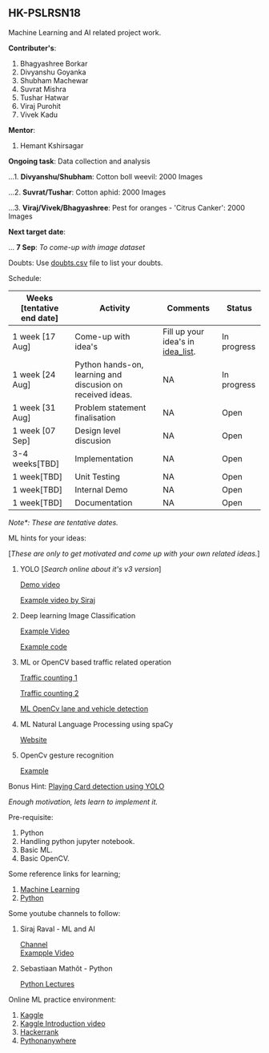 ## HK-PSLRSN18
Machine Learning and AI related project work.

**Contributer's**:
1. Bhagyashree Borkar
2. Divyanshu Goyanka
3. Shubham Machewar
4. Suvrat Mishra
5. Tushar Hatwar
6. Viraj Purohit
7. Vivek Kadu 

**Mentor**:
1. Hemant Kshirsagar


**Ongoing task**: Data collection and analysis

...1. **Divyanshu/Shubham**: Cotton boll weevil: 2000 Images

...2. **Suvrat/Tushar**: Cotton aphid: 2000 Images

...3. **Viraj/Vivek/Bhagyashree**: Pest for oranges - 'Citrus Canker': 2000 Images


**Next target date**:

... **7 Sep**: _To come-up with image dataset_

Doubts:
Use [doubts.csv](doubts.csv) file to list your doubts.

Schedule:

Weeks [tentative end date] | Activity | Comments |Status 
---|---|---|---|
1 week [17 Aug]|Come-up with idea's|Fill up your idea's in [idea_list](idea_list.csv). |In progress
1 week [24 Aug]|Python hands-on, learning and discusion on received ideas.|NA|In progress
1 week [31 Aug]| Problem statement finalisation|NA|Open
1 week [07 Sep]|Design level discusion|NA|Open
3-4 weeks[TBD]|Implementation|NA|Open
1 week[TBD]|Unit Testing|NA|Open
1 week[TBD]|Internal Demo|NA|Open
1 week[TBD]|Documentation|NA|Open

_Note*: These are tentative dates._


ML hints for your ideas:

[_These are only to get motivated and come up with your own related ideas._]
1. YOLO [_Search online about it's v3 version_]

    [Demo video](https://www.youtube.com/watch?v=BNHJRRUKMa4)
    
    [Example video by Siraj](https://www.youtube.com/watch?v=4eIBisqx9_g)
2. Deep learning Image Classification

    [Example Video](https://www.youtube.com/watch?v=cAICT4Al5Ow)
    
    [Example code](https://becominghuman.ai/building-an-image-classifier-using-deep-learning-in-python-totally-from-a-beginners-perspective-be8dbaf22dd8)
    
3. ML or OpenCV based traffic related operation

    [Traffic counting 1](https://www.youtube.com/watch?v=z1Cvn3_4yGo)
    
    [Traffic counting 2](https://www.youtube.com/watch?v=O0aZygGcGZE)
    
    [ML OpenCv lane and vehicle detection](https://www.youtube.com/watch?v=pQuUW3Jp8ic)
    
4. ML Natural Language Processing using spaCy

    [Website](https://spacy.io/usage/linguistic-features)
5. OpenCv gesture recognition
 
    [Example](https://www.youtube.com/watch?v=v-XcmsYlzjA)

Bonus Hint: [Playing Card detection using YOLO](https://www.youtube.com/watch?v=pnntrewH0xg)


_Enough motivation, lets learn to implement it._

Pre-requisite:
1. Python
2. Handling python jupyter notebook.
3. Basic ML.
4. Basic OpenCV.


Some reference links for learning;
1. [Machine Learning](https://www.kaggle.com/learn/machine-learning)
2. [Python](https://www.kaggle.com/learn/python)

Some youtube channels to follow:
1. Siraj Raval - ML and AI

    [Channel](https://www.youtube.com/channel/UCWN3xxRkmTPmbKwht9FuE5A)    
    [Exampple Video](https://www.youtube.com/watch?v=2FOXR16mLow&list=PL2-dafEMk2A4ut2pyv0fSIXqOzXtBGkLj)

2. Sebastiaan Mathôt - Python

    [Python Lectures](https://www.youtube.com/watch?v=rytP_vIjzeE&list=PLR-r0edywujd8D-R2Kue1C_wYEK_4Ii71&index=16)
    
Online ML practice environment:
1. [Kaggle](https://www.kaggle.com/kernels)
2. [Kaggle Introduction video](https://www.youtube.com/watch?v=FloMHMOU5Bs)
3. [Hackerrank](https://www.hackerrank.com/)
4. [Pythonanywhere](https://www.pythonanywhere.com/)
